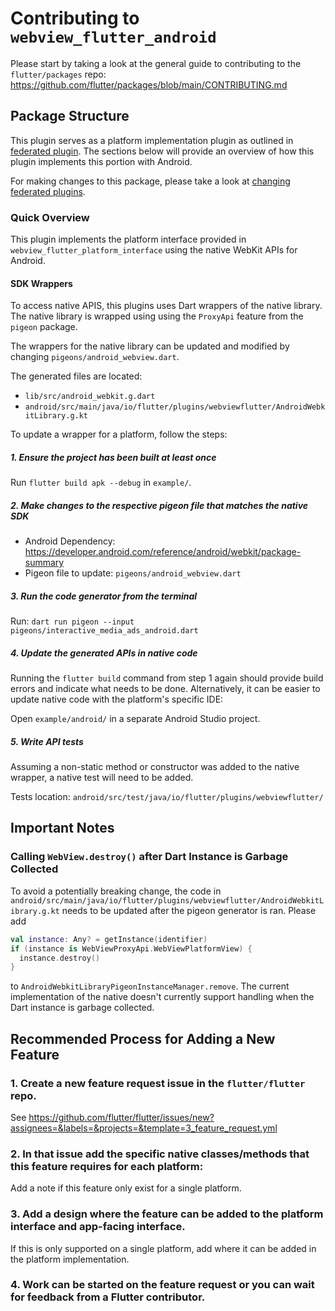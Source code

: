 # Contributing to `webview_flutter_android`

Please start by taking a look at the general guide to contributing to the `flutter/packages` repo:
https://github.com/flutter/packages/blob/main/CONTRIBUTING.md

## Package Structure

This plugin serves as a platform implementation plugin as outlined in [federated plugin](https://docs.flutter.dev/packages-and-plugins/developing-packages#federated-plugins). 
The sections below will provide an overview of how this plugin implements this portion with Android.

For making changes to this package, please take a look at [changing federated plugins](https://github.com/flutter/flutter/blob/master/docs/ecosystem/contributing/README.md#changing-federated-plugins).

### Quick Overview

This plugin implements the platform interface provided in `webview_flutter_platform_interface` using
the native WebKit APIs for Android.

#### SDK Wrappers

To access native APIS, this plugins uses Dart wrappers of the native library. The native library is
wrapped using using the `ProxyApi` feature from the `pigeon` package.

The wrappers for the native library can be updated and modified by changing `pigeons/android_webview.dart`.

The generated files are located:
* `lib/src/android_webkit.g.dart`
* `android/src/main/java/io/flutter/plugins/webviewflutter/AndroidWebkitLibrary.g.kt`

To update a wrapper for a platform, follow the steps:

##### 1. Ensure the project has been built at least once

Run `flutter build apk --debug` in `example/`.

##### 2. Make changes to the respective pigeon file that matches the native SDK

* Android Dependency: https://developer.android.com/reference/android/webkit/package-summary
* Pigeon file to update: `pigeons/android_webview.dart`

##### 3. Run the code generator from the terminal

Run: `dart run pigeon --input pigeons/interactive_media_ads_android.dart`

##### 4. Update the generated APIs in native code

Running the `flutter build` command from step 1 again should provide build errors and indicate what
needs to be done. Alternatively, it can be easier to update native code with the platform's specific
IDE:

Open `example/android/` in a separate Android Studio project.

##### 5. Write API tests

Assuming a non-static method or constructor was added to the native wrapper, a native test will need
to be added.

Tests location: `android/src/test/java/io/flutter/plugins/webviewflutter/`

## Important Notes

### Calling `WebView.destroy()` after Dart Instance is Garbage Collected

To avoid a potentially breaking change, the code in `android/src/main/java/io/flutter/plugins/webviewflutter/AndroidWebkitLibrary.g.kt`
needs to be updated after the pigeon generator is ran. Please add

```kotlin
val instance: Any? = getInstance(identifier)
if (instance is WebViewProxyApi.WebViewPlatformView) {
  instance.destroy()
}
```

to `AndroidWebkitLibraryPigeonInstanceManager.remove`. The current implementation of the native
doesn't currently support handling when the Dart instance is garbage collected.

## Recommended Process for Adding a New Feature

### 1. Create a new feature request issue in the `flutter/flutter` repo.

See https://github.com/flutter/flutter/issues/new?assignees=&labels=&projects=&template=3_feature_request.yml

### 2. In that issue add the specific native classes/methods that this feature requires for each platform:

Add a note if this feature only exist for a single platform.

### 3. Add a design where the feature can be added to the platform interface and app-facing interface.

If this is only supported on a single platform, add where it can be added in the platform
implementation.

### 4. Work can be started on the feature request or you can wait for feedback from a Flutter contributor.
